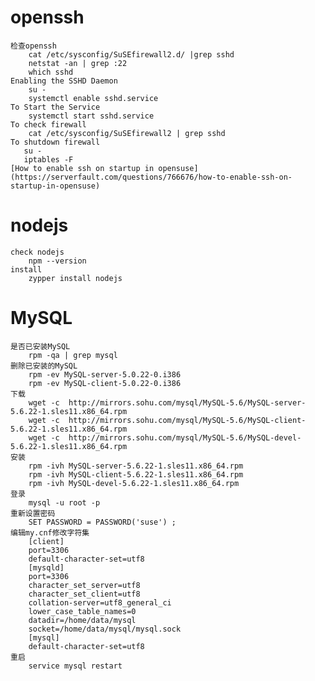 # openssh
    检查openssh
		cat /etc/sysconfig/SuSEfirewall2.d/ |grep sshd
		netstat -an | grep :22
		which sshd
	Enabling the SSHD Daemon
		su -
		systemctl enable sshd.service
	To Start the Service
		systemctl start sshd.service
	To check firewall
	    cat /etc/sysconfig/SuSEfirewall2 | grep sshd
	To shutdown firewall
	   su - 
	   iptables -F
	[How to enable ssh on startup in opensuse](https://serverfault.com/questions/766676/how-to-enable-ssh-on-startup-in-opensuse)
	
# nodejs

    check nodejs
		npm --version
	install
	    zypper install nodejs
		
# MySQL
	是否已安装MySQL
		rpm -qa | grep mysql
	删除已安装的MySQL
		rpm -ev MySQL-server-5.0.22-0.i386
		rpm -ev MySQL-client-5.0.22-0.i386
	下载
		wget -c  http://mirrors.sohu.com/mysql/MySQL-5.6/MySQL-server-5.6.22-1.sles11.x86_64.rpm
		wget -c  http://mirrors.sohu.com/mysql/MySQL-5.6/MySQL-client-5.6.22-1.sles11.x86_64.rpm
		wget -c  http://mirrors.sohu.com/mysql/MySQL-5.6/MySQL-devel-5.6.22-1.sles11.x86_64.rpm  
	安装
		rpm -ivh MySQL-server-5.6.22-1.sles11.x86_64.rpm
		rpm -ivh MySQL-client-5.6.22-1.sles11.x86_64.rpm
		rpm -ivh MySQL-devel-5.6.22-1.sles11.x86_64.rpm
	登录
		mysql -u root -p
	重新设置密码
		SET PASSWORD = PASSWORD('suse') ;
	编辑my.cnf修改字符集
		[client]
		port=3306
		default-character-set=utf8
		[mysqld]
		port=3306
		character_set_server=utf8  
		character_set_client=utf8  
		collation-server=utf8_general_ci 
		lower_case_table_names=0 
		datadir=/home/data/mysql 
		socket=/home/data/mysql/mysql.sock
		[mysql]
		default-character-set=utf8
	重启
		service mysql restart
	